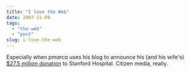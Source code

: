 ```yaml
---
title: "I love the Web"
date: 2007-11-09
tags: 
  - "the-web"
  - "post"
slug: i-love-the-web
---
```


Especially when _pmarca_ uses his blog to announce his (and his wife's) [$27.5 million donation](http://blog.pmarca.com/2007/11/building-a-stat.html) to Stanford Hospital. Citizen media, really.
